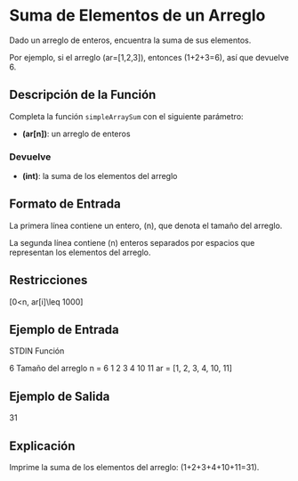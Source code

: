 # Suma de Elementos de un Arreglo

Dado un arreglo de enteros, encuentra la suma de sus elementos.

Por ejemplo, si el arreglo \(ar=[1,2,3]\), entonces \(1+2+3=6\), así que devuelve 6.

## Descripción de la Función

Completa la función `simpleArraySum` con el siguiente parámetro:

- **\(ar[n]\)**: un arreglo de enteros

### Devuelve

- **\(int\)**: la suma de los elementos del arreglo

## Formato de Entrada

La primera línea contiene un entero, \(n\), que denota el tamaño del arreglo.

La segunda línea contiene \(n\) enteros separados por espacios que representan los elementos del arreglo.

## Restricciones

\[0<n, ar[i]\leq 1000\]

## Ejemplo de Entrada
STDIN Función

6 Tamaño del arreglo n = 6
1 2 3 4 10 11 ar = [1, 2, 3, 4, 10, 11]


## Ejemplo de Salida

31


## Explicación

Imprime la suma de los elementos del arreglo: \(1+2+3+4+10+11=31\).